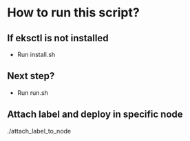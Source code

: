 # How to run this script?

## If eksctl is not installed

* Run install.sh

## Next step?

* Run run.sh

## Attach label and deploy in specific node

./attach_label_to_node 
